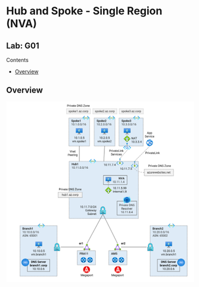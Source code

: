 # Hub and Spoke - Single Region (NVA) <!-- omit from toc -->

## Lab: G01 <!-- omit from toc -->

Contents

- [Overview](#overview)

## Overview

<img src="./image.png" width="800">
